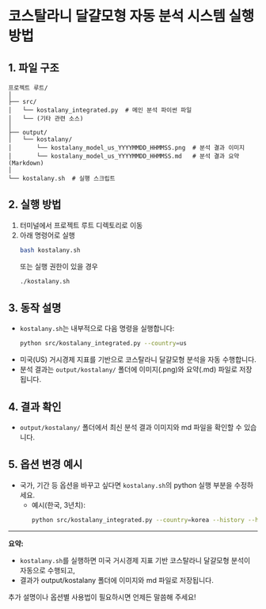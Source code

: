 # 코스탈라니 달걀모형 자동 분석 시스템 실행 방법

## 1. 파일 구조
```
프로젝트 루트/
│
├── src/
│   └── kostalany_integrated.py  # 메인 분석 파이썬 파일
│   └── (기타 관련 소스)
│
├── output/
│   └── kostalany/
│       └── kostalany_model_us_YYYYMMDD_HHMMSS.png  # 분석 결과 이미지
│       └── kostalany_model_us_YYYYMMDD_HHMMSS.md   # 분석 결과 요약(Markdown)
│
└── kostalany.sh  # 실행 스크립트
```

## 2. 실행 방법
1. 터미널에서 프로젝트 루트 디렉토리로 이동
2. 아래 명령어로 실행
   ```bash
   bash kostalany.sh
   ```
   또는 실행 권한이 있을 경우
   ```bash
   ./kostalany.sh
   ```

## 3. 동작 설명
- `kostalany.sh`는 내부적으로 다음 명령을 실행합니다:
  ```bash
  python src/kostalany_integrated.py --country=us
  ```
- 미국(US) 거시경제 지표를 기반으로 코스탈라니 달걀모형 분석을 자동 수행합니다.
- 분석 결과는 `output/kostalany/` 폴더에 이미지(.png)와 요약(.md) 파일로 저장됩니다.

## 4. 결과 확인
- `output/kostalany/` 폴더에서 최신 분석 결과 이미지와 md 파일을 확인할 수 있습니다.

## 5. 옵션 변경 예시
- 국가, 기간 등 옵션을 바꾸고 싶다면 `kostalany.sh`의 python 실행 부분을 수정하세요.
  - 예시(한국, 3년치):
    ```bash
    python src/kostalany_integrated.py --country=korea --history --history_years=3
    ```

---

**요약:**
- `kostalany.sh`를 실행하면 미국 거시경제 지표 기반 코스탈라니 달걀모형 분석이 자동으로 수행되고,
- 결과가 output/kostalany 폴더에 이미지와 md 파일로 저장됩니다.

추가 설명이나 옵션별 사용법이 필요하시면 언제든 말씀해 주세요! 